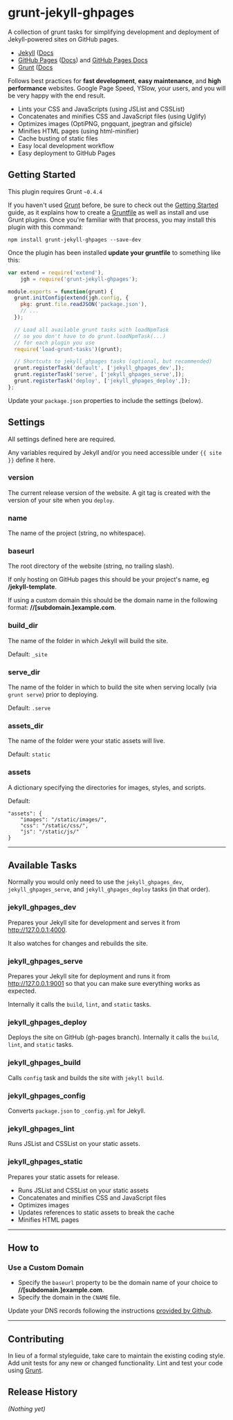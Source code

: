 # grunt-jekyll-ghpages

A collection of grunt tasks for simplifying development and deployment of Jekyll-powered sites on GitHub pages.

* [Jekyll](http://jekyllrb.com/) ([Docs](http://jekyllrb.com/docs/home)
* [GitHub Pages](http://pages.github.com/) ([Docs](https://help.github.com/categories/20/articles)) and [GitHub Pages Docs](http://jekyllrb.com/docs/github-pages/)
* [Grunt](http://gruntjs.com/) ([Docs](http://gruntjs.com/getting-started)

Follows best practices for **fast development**, **easy maintenance**, and **high performance** websites. Google Page Speed, YSlow, your users, and you will be very happy with the end result.

* Lints your CSS and JavaScripts (using JSList and CSSList)
* Concatenates and minifies CSS and JavaScript files (using Uglify)
* Optimizes images (OptiPNG, pngquant, jpegtran and gifsicle)
* Minifies HTML pages (using html-minifier)
* Cache busting of static files
* Easy local development workflow
* Easy deployment to GitHub Pages


## Getting Started
This plugin requires Grunt `~0.4.4`

If you haven't used [Grunt](http://gruntjs.com/) before, be sure to check out the [Getting Started](http://gruntjs.com/getting-started) guide, as it explains how to create a [Gruntfile](http://gruntjs.com/sample-gruntfile) as well as install and use Grunt plugins. Once you're familiar with that process, you may install this plugin with this command:

```shell
npm install grunt-jekyll-ghpages --save-dev
```

Once the plugin has been installed **update your gruntfile** to something like this:

```js
var extend = require('extend'),
    jgh = require('grunt-jekyll-ghpages');

module.exports = function(grunt) {
  grunt.initConfig(extend(jgh.config, {
    pkg: grunt.file.readJSON('package.json'),
    // ...
  });

  // Load all available grunt tasks with loadNpmTask
  // so you don't have to do grunt.loadNpmTask(...)
  // for each plugin you use
  require('load-grunt-tasks')(grunt);

  // Shortcuts to jekyll_ghpages tasks (optional, but recommended)
  grunt.registerTask('default', ['jekyll_ghpages_dev',]);
  grunt.registerTask('serve', ['jekyll_ghpages_serve',]);
  grunt.registerTask('deploy', ['jekyll_ghpages_deploy',]);
};
```

Update your ```package.json``` properties to include the settings (below).

## Settings

All settings defined here are required.

Any variables required by Jekyll and/or you need accessible under ```{{ site }}``` define it here.

### version

The current release version of the website. A git tag is created with the version of your site when you ```deploy```.

### name

The name of the project (string, no whitespace).

### baseurl

The root directory of the website (string, no trailing slash).

If only hosting on GitHub pages this should be your project's name, eg **/jekyll-template**.

If using a custom domain this should be the domain name in the following format: **//[subdomain.]example.com**.

### build_dir

The name of the folder in which Jekyll will build the site.

Default: ```_site```

### serve_dir

The name of the folder in which to build the site when serving locally (via ```grunt serve```) prior to deploying.

Default: ```.serve```

### assets_dir

The name of the folder were your static assets will live.

Default: ```static```

### assets

A dictionary specifying the directories for images, styles, and scripts.

Default:

```
"assets": {
    "images": "/static/images/",
    "css": "/static/css/",
    "js": "/static/js/"
}
```

---

## Available Tasks

Normally you would only need to use the ```jekyll_ghpages_dev```, ```jekyll_ghpages_serve```, and ```jekyll_ghpages_deploy``` tasks (in that order).

### jekyll_ghpages_dev

Prepares your Jekyll site for development and serves it from http://127.0.0.1:4000.

It also watches for changes and rebuilds the site.

### jekyll_ghpages_serve

Prepares your Jekyll site for deployment and runs it from http://127.0.0.1:9001 so that you can make sure everything works as expected. 

Internally it calls the ```build```, ```lint```, and ```static``` tasks.

### jekyll_ghpages_deploy

Deploys the site on GitHub (gh-pages branch). Internally it calls the ```build```, ```lint```, and ```static``` tasks.

### jekyll_ghpages_build

Calls ```config``` task and builds the site with ```jekyll build```.

### jekyll_ghpages_config

Converts ```package.json``` to ```_config.yml``` for Jekyll. 

### jekyll_ghpages_lint

Runs JSList and CSSList on your static assets.

### jekyll_ghpages_static

Prepares your static assets for release.

* Runs JSList and CSSList on your static assets
* Concatenates and minifies CSS and JavaScript files
* Optimizes images
* Updates references to static assets to break the cache
* Minifies HTML pages

---

## How to

### Use a Custom Domain

* Specify the ```baseurl``` property to be the domain name of your choice to **//[subdomain.]example.com**. 
* Specify the domain in the ```CNAME``` file.

Update your DNS records following the instructions [provided by Github](https://help.github.com/articles/setting-up-a-custom-domain-with-pages).

---

## Contributing
In lieu of a formal styleguide, take care to maintain the existing coding style. Add unit tests for any new or changed functionality. Lint and test your code using [Grunt](http://gruntjs.com/).

## Release History
_(Nothing yet)_
